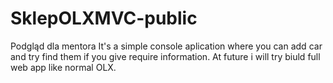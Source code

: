 # SklepOLXMVC-public
Podgląd dla mentora
It's a simple console aplication where you can add car and try find them if you give require information. At future i will try biuld full web app like normal OLX.
